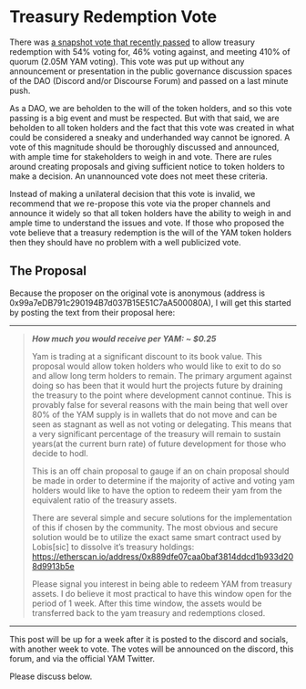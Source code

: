 # Treasury Redemption Vote

There was [a snapshot vote that recently passed](https://snapshot.org/#/yam.eth/proposal/0x48be1e680491b50416595d0a9a9f3e4b233edbf6b9977623fda63b1b5af3d3fc) to allow treasury redemption with 54% voting for, 46% voting against, and meeting 410% of quorum (2.05M YAM voting). This vote was put up without any announcement or presentation in the public governance discussion spaces of the DAO (Discord and/or Discourse Forum) and passed on a last minute push.

As a DAO, we are beholden to the will of the token holders, and so this vote passing is a big event and must be respected. But with that said, we are beholden to all token holders and the fact that this vote was created in what could be considered a sneaky and underhanded way cannot be ignored. A vote of this magnitude should be thoroughly discussed and announced, with ample time for stakeholders to weigh in and vote. There are rules around creating proposals and giving sufficient notice to token holders to make a decision. An unannounced vote does not meet these criteria.

Instead of making a unilateral decision that this vote is invalid, we recommend that we re-propose this vote via the proper channels and announce it widely so that all token holders have the ability to weigh in and ample time to understand the issues and vote. If those who proposed the vote believe that a treasury redemption is the will of the YAM token holders then they should have no problem with a well publicized vote.

## The Proposal

Because the proposer on the original vote is anonymous (address is 0x99a7eDB791c290194B7d037B15E51C7aA500080A), I will get this started by posting the text from their proposal here:

---

>***How much you would receive per YAM: ~ $0.25***
>
>Yam is trading at a significant discount to its book value. This proposal would allow token holders who would like to exit to do so and allow long term holders to remain. The primary argument against doing so has been that it would hurt the projects future by draining the treasury to the point where development cannot continue. This is provably false for several reasons with the main being that well over 80% of the YAM supply is in wallets that do not move and can be seen as stagnant as well as not voting or delegating. This means that a very significant percentage of the treasury will remain to sustain years(at the current burn rate) of future development for those who decide to hodl.
>
>This is an off chain proposal to gauge if an on chain proposal should be made in order to determine if the majority of active and voting yam holders would like to have the option to redeem their yam from the equivalent ratio of the treasury assets.
>
>There are several simple and secure solutions for the implementation of this if chosen by the community. The most obvious and secure solution would be to utilize the exact same smart contract used by Lobis[sic] to dissolve it’s treasury holdings: <https://etherscan.io/address/0x889dfe07caa0baf3814ddcd1b933d208d9913b5e>
>
>Please signal you interest in being able to redeem YAM from treasury assets. I do believe it most practical to have this window open for the period of 1 week. After this time window, the assets would be transferred back to the yam treasury and redemptions closed.

---

This post will be up for a week after it is posted to the discord and socials, with another week to vote. The votes will be announced on the discord, this forum, and via the official YAM Twitter.

Please discuss below.